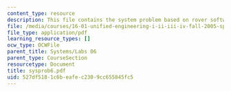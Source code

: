 ```yaml
---
content_type: resource
description: This file contains the system problem based on rover software design.
file: /media/courses/16-01-unified-engineering-i-ii-iii-iv-fall-2005-spring-2006/527df5181c6beafec2309cc655845fc5_sysprob6.pdf
file_type: application/pdf
learning_resource_types: []
ocw_type: OCWFile
parent_title: Systems/Labs 06
parent_type: CourseSection
resourcetype: Document
title: sysprob6.pdf
uid: 527df518-1c6b-eafe-c230-9cc655845fc5
---
```


